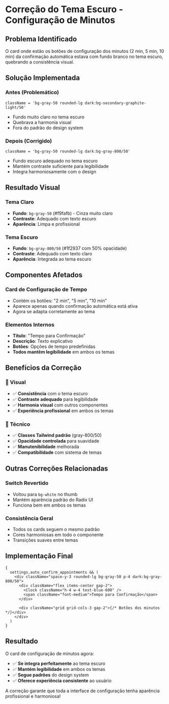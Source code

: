 # Correção do Tema Escuro - Configuração de Minutos

## Problema Identificado

O card onde estão os botões de configuração dos minutos (2 min, 5 min, 10 min) da confirmação automática estava com fundo branco no tema escuro, quebrando a consistência visual.

## Solução Implementada

### Antes (Problemático)

```tsx
className = 'bg-gray-50 rounded-lg dark:bg-secondary-graphite-light/50'
```

- Fundo muito claro no tema escuro
- Quebrava a harmonia visual
- Fora do padrão do design system

### Depois (Corrigido)

```tsx
className = 'bg-gray-50 rounded-lg dark:bg-gray-800/50'
```

- Fundo escuro adequado no tema escuro
- Mantém contraste suficiente para legibilidade
- Integra harmoniosamente com o design

## Resultado Visual

### Tema Claro

- **Fundo**: `bg-gray-50` (#f9fafb) - Cinza muito claro
- **Contraste**: Adequado com texto escuro
- **Aparência**: Limpa e profissional

### Tema Escuro

- **Fundo**: `bg-gray-800/50` (#1f2937 com 50% opacidade)
- **Contraste**: Adequado com texto claro
- **Aparência**: Integrada ao tema escuro

## Componentes Afetados

### Card de Configuração de Tempo

- Contém os botões: "2 min", "5 min", "10 min"
- Aparece apenas quando confirmação automática está ativa
- Agora se adapta corretamente ao tema

### Elementos Internos

- **Título**: "Tempo para Confirmação"
- **Descrição**: Texto explicativo
- **Botões**: Opções de tempo predefinidas
- **Todos mantêm legibilidade** em ambos os temas

## Benefícios da Correção

### 🎨 **Visual**

- ✅ **Consistência** com o tema escuro
- ✅ **Contraste adequado** para legibilidade
- ✅ **Harmonia visual** com outros componentes
- ✅ **Experiência profissional** em ambos os temas

### 🔧 **Técnico**

- ✅ **Classes Tailwind padrão** (gray-800/50)
- ✅ **Opacidade controlada** para suavidade
- ✅ **Manutenibilidade** melhorada
- ✅ **Compatibilidade** com sistema de temas

## Outras Correções Relacionadas

### Switch Revertido

- Voltou para `bg-white` no thumb
- Mantém aparência padrão do Radix UI
- Funciona bem em ambos os temas

### Consistência Geral

- Todos os cards seguem o mesmo padrão
- Cores harmoniosas em todo o componente
- Transições suaves entre temas

## Implementação Final

```tsx
{
  settings.auto_confirm_appointments && (
    <div className="space-y-3 rounded-lg bg-gray-50 p-4 dark:bg-gray-800/50">
      <div className="flex items-center gap-2">
        <Clock className="h-4 w-4 text-blue-600" />
        <span className="font-medium">Tempo para Confirmação</span>
      </div>

      <div className="grid grid-cols-3 gap-2">{/* Botões dos minutos */}</div>
    </div>
  )
}
```

## Resultado

O card de configuração de minutos agora:

- ✅ **Se integra perfeitamente** ao tema escuro
- ✅ **Mantém legibilidade** em ambos os temas
- ✅ **Segue padrões** do design system
- ✅ **Oferece experiência consistente** ao usuário

A correção garante que toda a interface de configuração tenha aparência profissional e harmoniosa!
